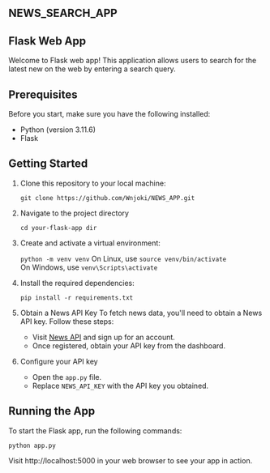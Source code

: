 ## NEWS_SEARCH_APP


## Flask Web App

Welcome to  Flask web app! This application allows users to  search for the latest new on the web by entering a search query.

## Prerequisites

Before you start, make sure you have the following installed:

- Python (version 3.11.6)
- Flask

## Getting Started

1. Clone this repository to your local machine:

    ```
    git clone https://github.com/Wnjoki/NEWS_APP.git
2. Navigate to the project directory
   
    ```
    cd your-flask-app dir
    
3. Create and activate a virtual environment:
   
   `python -m venv venv`
     On Linux, use
    `source venv/bin/activate`     
      On Windows, use
    `venv\Scripts\activate`

5. Install the required dependencies:

    ```pip install -r requirements.txt```

6. Obtain a News API Key
    To fetch news data, you'll need to obtain a News API key. Follow these steps:
    - Visit [News API](https://newsapi.org/) and sign up for an account.
    - Once registered, obtain your API key from the dashboard. 

7. Configure your API key

    - Open the `app.py` file.
    - Replace `NEWS_API_KEY` with the API key you obtained.

## Running the App

To start the Flask app, run the following commands:

``python app.py``


Visit http://localhost:5000 in your web browser to see your app in action.
